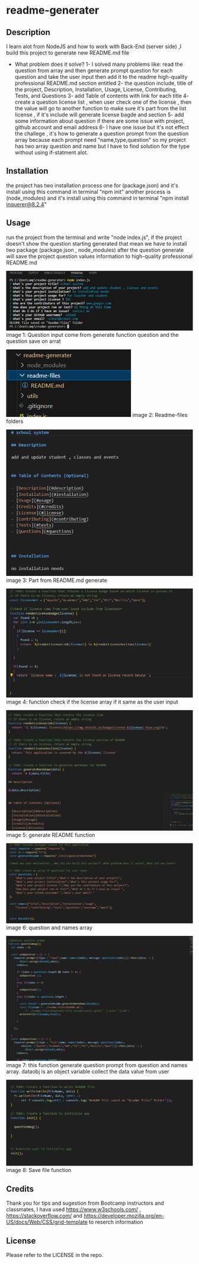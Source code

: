 # readme-generater

## Description

I learn alot from NodeJS and how to work with Back-End (server side) ,I build this project to generate new README.md file

- What problem does it solve?
1- I solved many problems like: read the question from array and then generate prompt question for each question and take the user input then add it to the readme high-quality professional README.md section entitled
2- the question include, title of the project, Description, Installation, Usage, License, Contributing, Tests, and Questions
3- add Table of contents with link for each title
4- create a question license list , when user check one of the license , then the value will go to another function to make sure it's part from the list license , if it's include will generate license bagde and section
5- add some information about question if there are some issue with project, github account and email address 
6- I have one issue but it's not effect the challege , it's how to generate a question prompt from the question array because each prompt need "name,type,question" so my project has two array question and name but I have to find solution for the type without using if-statment alot.


## Installation

the project has two installation process one for (package.json) and it's install using this command in terminal "npm init"
another process is (node_modules) and it's install using this command in terminal "npm install inquerer@8.2.4"

## Usage
run the project from the terminal and write "node index.js", if the project doesn't show the question starting generated that mean we have to install two package (package.json , node_modules)
after the question generate will save the project question values information to high-quality professional README.md 


![alt text](images/1.png)
image 1: Question input come from generate function question and the question save on arrat

![alt text](images/2.png)
image 2: Readme-files folders

![alt text](images/3.png)
image 3: Part from README.md generate

![alt text](images/4.png)
image 4: function check if the license array if it same as the user input

![alt text](images/5.png)
image 5: generate README function

![alt text](images/6.png)
image 6: question and names array 

![alt text](images/7.png)
image 7: this function generate question prompt from question and names array.
          dataobj is an object variable collect the data value from user

![alt text](images/8.png)
image 8: Save file function


## Credits

Thank you for tips and sugestion from Bootcamp instructors and classmates, I hava used https://www.w3schools.com/ , https://stackoverflow.com/ and https://developer.mozilla.org/en-US/docs/Web/CSS/grid-template to reserch information 

## License

Please refer to the LICENSE in the repo.